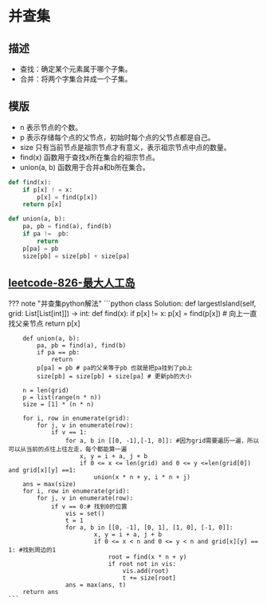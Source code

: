 # 并查集
## 描述
- 查找：确定某个元素属于哪个子集。
- 合并：将两个字集合并成一个子集。
## 模版
- n 表示节点的个数。
- p 表示存储每个点的父节点，初始时每个点的父节点都是自己。
- size 只有当前节点是祖宗节点才有意义，表示祖宗节点中点的数量。
- find(x) 函数用于查找x所在集合的祖宗节点。
- union(a, b) 函数用于合并a和b所在集合。

```python
def find(x):
    if p[x] ! = x:
        p[x] = find(p[x])
    return p[x]

def union(a, b):
    pa, pb = find(a), find(b)
    if pa !=  pb:
        return  
    p[pa] = pb
    size[pb] = size[pb] + size[pa]
```
## [leetcode-826-最大人工岛](https://leetcode.cn/problems/making-a-large-island/)
??? note "并查集python解法"
    ```python
    class Solution:
    def largestIsland(self, grid: List[List[int]]) -> int:
        def find(x):
            if p[x] != x:
                p[x] = find(p[x]) # 向上一直找父亲节点
            return p[x]

        def union(a, b):
            pa, pb = find(a), find(b)
            if pa == pb:
                return 
            p[pa] = pb # pa的父亲等于pb 也就是把pa挂到了pb上
            size[pb] = size[pb] + size[pa] # 更新pb的大小
        
        n = len(grid)
        p = list(range(n * n))
        size = [1] * (n * n)
        
        for i, row in enumerate(grid):
            for j, v in enumerate(row):
                if v == 1:
                    for a, b in [[0, -1],[-1, 0]]: #因为grid需要遍历一遍，所以可以从当前的点往上往左走，每个都能算一遍
                        x, y = i + a, j + b
                        if 0 <= x <= len(grid) and 0 <= y <=len(grid[0]) and grid[x][y] ==1:
                            union(x * n + y, i * n + j)
        ans = max(size)
        for i, row in enumerate(grid):
            for j, v in enumerate(row):
                if v == 0:# 找到0的位置
                    vis = set()
                    t = 1 
                    for a, b in [[0, -1], [0, 1], [1, 0], [-1, 0]]:
                            x, y = i + a, j + b
                            if 0 <= x < n and 0 <= y < n and grid[x][y] == 1: #找到周边的1
                                root = find(x * n + y)
                                if root not in vis:
                                    vis.add(root)
                                    t += size[root]
                    ans = max(ans, t)
        return ans 
    ```










